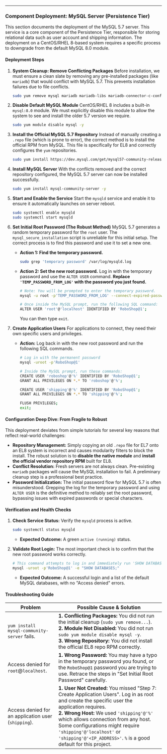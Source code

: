 ---

### Component Deployment: MySQL Server (Persistence Tier)

This section documents the deployment of the MySQL 5.7 server. This service is a core component of the Persistence Tier, responsible for storing relational data such as user account and shipping information. The deployment on a CentOS/RHEL 8-based system requires a specific process to downgrade from the default MySQL 8.0 module.

#### Deployment Steps

1.  **System Cleanup: Remove Conflicting Packages**
    Before installation, we must ensure a clean slate by removing any pre-installed packages (like `mariadb`) that would conflict with MySQL 5.7. This prevents installation failures due to file conflicts.
    ```sh
    sudo yum remove mysql mariadb mariadb-libs mariadb-connector-c-config -y
    ```

2.  **Disable Default MySQL Module**
    CentOS/RHEL 8 includes a built-in `mysql:8.0` module. We must explicitly disable this module to allow the system to see and install the older 5.7 version we require.
    ```sh
    sudo yum module disable mysql -y
    ```

3.  **Install the Official MySQL 5.7 Repository**
    Instead of manually creating a `.repo` file (which is prone to error), the correct method is to install the official RPM from MySQL. This file is specifically for EL8 and correctly configures the `yum` repositories.
    ```sh
    sudo yum install https://dev.mysql.com/get/mysql57-community-release-el8-*.rpm -y
    ```

4.  **Install MySQL Server**
    With the conflicts removed and the correct repository configured, the MySQL 5.7 server can now be installed successfully.
    ```sh
    sudo yum install mysql-community-server -y
    ```

5.  **Start and Enable the Service**
    Start the `mysqld` service and enable it to ensure it automatically launches on server reboot.
    ```sh
    sudo systemctl enable mysqld
    sudo systemctl start mysqld
    ```

6.  **Set Initial Root Password (The Robust Method)**
    MySQL 5.7 generates a random temporary password for the `root` user. The `mysql_secure_installation` script is unreliable for this initial setup. The correct process is to find this password and use it to set a new one.
    *   **Action 1: Find the temporary password.**
        ```sh
        sudo grep 'temporary password' /var/log/mysqld.log
        ```
    *   **Action 2: Set the new root password.** Log in with the temporary password and use the `ALTER USER` command. **Replace `'TEMP_PASSWORD_FROM_LOG'` with the password you just found.**
        ```sh
        # Note: You will be prompted to enter the temporary password.
        mysql -u root -p'TEMP_PASSWORD_FROM_LOG' --connect-expired-password

        # Once inside the MySQL prompt, run the following SQL command:
        ALTER USER 'root'@'localhost' IDENTIFIED BY 'RoboShop@1';
        ```
        You can then type `exit`.

7.  **Create Application Users**
    For applications to connect, they need their own specific users and privileges.
    *   **Action:** Log back in with the new root password and run the following SQL commands.
        ```sh
        # Log in with the permanent password
        mysql -uroot -p'RoboShop@1'

        # Inside the MySQL prompt, run these commands:
        CREATE USER 'roboshop'@'%' IDENTIFIED BY 'RoboShop@1';
        GRANT ALL PRIVILEGES ON *.* TO 'roboshop'@'%';

        CREATE USER 'shipping'@'%' IDENTIFIED BY 'RoboShop@1';
        GRANT ALL PRIVILEGES ON *.* TO 'shipping'@'%';
        
        FLUSH PRIVILEGES;
        exit;
        ```

#### Configuration Deep Dive: From Fragile to Robust
This deployment deviates from simple tutorials for several key reasons that reflect real-world challenges:
*   **Repository Management:** Simply copying an old `.repo` file for EL7 onto an EL8 system is incorrect and causes modularity filters to block the install. The robust solution is to **disable the native module** and **install the official vendor repository RPM** built for EL8.
*   **Conflict Resolution:** Fresh servers are not always clean. Pre-existing `mariadb` packages will cause the MySQL installation to fail. A preliminary cleanup step is a professional best practice.
*   **Password Initialization:** The initial password flow for MySQL 5.7 is often misunderstood. Grepping the log for the temporary password and using `ALTER USER` is the definitive method to reliably set the root password, bypassing issues with expired passwords or special characters.

#### Verification and Health Checks

1.  **Check Service Status:** Verify the `mysqld` process is active.
    ```sh
    sudo systemctl status mysqld
    ```
    *   **Expected Outcome:** A green `active (running)` status.

2.  **Validate Root Login:** The most important check is to confirm that the new root password works correctly.
    ```sh
    # This command attempts to log in and immediately run 'SHOW DATABASES;'
    mysql -uroot -p'RoboShop@1' -e "SHOW DATABASES;"
    ```
    *   **Expected Outcome:** A successful login and a list of the default MySQL databases, with no "Access denied" errors.

#### Troubleshooting Guide

| Problem                                          | Possible Cause & Solution                                                                                                                                                                                                            |
|--------------------------------------------------|--------------------------------------------------------------------------------------------------------------------------------------------------------------------------------------------------------------------------------------|
| `yum install mysql-community-server` fails.      | **1. Conflicting Packages:** You did not run the initial cleanup (`sudo yum remove...`). <br> **2. Module Not Disabled:** You did not run `sudo yum module disable mysql -y`. <br> **3. Wrong Repository:** You did not install the official EL8 repo RPM correctly. |
| Access denied for `root`@`localhost`.           | **1. Wrong Password:** You may have a typo in the temporary password you found, or the `RoboShop@1` password you are trying to use. Retrace the steps in "Set Initial Root Password" carefully.                                           |
| Access denied for an application user (`shipping`). | **1. User Not Created:** You missed "Step 7: Create Application Users". Log in as root and create the specific user the application requires. <br> **2. Wrong Host:** We used `'shipping'@'%'` which allows connection from any host. Some configurations might require `'shipping'@'localhost'` or `'shipping'@'<IP_ADDRESS>'`. `%` is a good default for this project. |